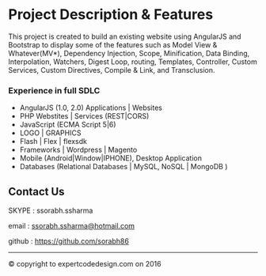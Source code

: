 # Project Description & Features
This project is created to build an existing website using AngularJS and Bootstrap to display some of the features such as Model View & Whatever(MV*), Dependency Injection, Scope, Minification, Data Binding, Interpolation, Watchers, Digest Loop, routing, Templates, Controller, Custom Services, Custom Directives, Compile & Link, and Transclusion.
### Experience in full SDLC
* AngularJS (1.0, 2.0) Applications | Websites
* PHP Webstites | Services (REST|CORS) 
* JavaScript (ECMA Script 5|6)
* LOGO | GRAPHICS 
* Flash | Flex | flexsdk
* Frameworks | Wordpress | Magento 
* Mobile (Android|Window|IPHONE), Desktop Application
* Databases (Relational Databases | MySQL, NoSQL | MongoDB )
## Contact Us
SKYPE : ssorabh.ssharma

email : ssorabh.ssharma@hotmail.com

github : https://github.com/sorabh86

-------

© copyright to expertcodedesign.com on 2016